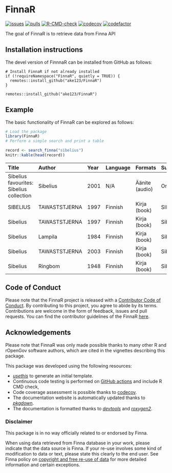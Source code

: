 # FinnaR

[![issues](https://img.shields.io/github/issues/ake123/FinnaR)](https://github.com/ake123/FinnaR/issues)
[![pulls](https://img.shields.io/github/issues-pr/ake123/FinnaR)](https://github.com/ake123/FinnaR/pulls)
[![R-CMD-check](https://github.com/ake123/FinnaR/workflows/rworkflows/badge.svg)](https://github.com/ake123/FinnaR/actions)
[![codecov](https://codecov.io/gh/ake123/FinnaR/branch/devel/graph/badge.svg)](https://app.codecov.io/gh/ake123/FinnaR?branch=devel)
[![codefactor](https://www.codefactor.io/repository/github/ake123/FinnaR/badge)](https://www.codefactor.io/repository/github/ake123/FinnaR)

The goal of FinnaR is to retrieve data from Finna API 

## Installation instructions
The devel version of FinnnaR can be installed from GitHub as follows:

```
# Install FinnaR if not already installed
if (!requireNamespace("FinnaR", quietly = TRUE)) {
  remotes::install_github("ake123/FinnaR")
}
```

```
remotes::install_github("ake123/FinnaR")
```

## Example
The basic functionality of FinnaR can be explored as follows:

``` r
# Load the package
library(FinnaR)
# Perform a simple search and print a table

record <- search_finna("sibelius")
knitr::kable(head(record))
```
| Title                                                                                        | Author           | Year | Language | Formats           | Subjects          | Library             | Series |
|:---------------------------------------------------------------------------------------------|:-----------------|:-----|:---------|:------------------|:------------------|:--------------------|:-------|
| Sibelius favourites: Sibelius collection                                                     | Sibelius         | 2001 | N/A      | Äänite (audio)    | Orkesterimusiikki  | Lapin               | N/A    |
| SIBELIUS                                                                                     | TAWASTSTJERNA    | 1997 | Finnish  | Kirja (book)      | SIBELIUS           | Anders Chydenius    | N/A    |
| Sibelius                                                                                     | TAWASTSTJERNA    | 1997 | Finnish  | Kirja (book)      | Sibelius           | Anders Chydenius    | N/A    |
| Sibelius                                                                                     | Lampila          | 1984 | Finnish  | Kirja (book)      | Sibelius           | Helka-arkisto       | N/A    |
| Sibelius                                                                                     | TAWASTSTJERNA    | 2003 | Finnish  | Kirja (book)      | Sibelius           | Kansalliskirjasto   | N/A    |
| Sibelius                                                                                     | Ringbom          | 1948 | Finnish  | Kirja (book)      | Sibelius           | Kirkes              | N/A    |



## Code of Conduct
Please note that the FinnaR project is released with a
[Contributor Code of Conduct](Link).
By contributing to this project, you agree to abide by its terms. Contributions
are welcome in the form of feedback, issues and pull requests. You can find the
contributor guidelines of the FinnaR
[here]().

## Acknowledgements
Please note that FinnaR was only made possible thanks to many other R and
rOpenGov software authors, which are cited in the vignettes describing
this package.

This package was developed using the following resources:

- [_usethis_](https://cran.r-project.org/web/packages/usethis/) to generate an
  initial template.
- Continuous code testing is performed on
  [GitHub actions](https://github.com/features/actions) and include R CMD check,
- Code coverage assessment is possible thanks to
  [codecov](https://app.codecov.io/gh/).
- The documentation website is automatically updated thanks to
  [_pkgdown_](https://cran.r-project.org/web/packages/pkgdown/).
- The documentation is formatted thanks to
  [_devtools_](https://cran.r-project.org/web/packages/devtools/) and
  [_roxygen2_](https://cran.r-project.org/web/packages/roxygen2/).

### Disclaimer

This package is in no way officially related to or endorsed by Finna.

When using data retrieved from Finna database in your work, please
indicate that the data source is Finna. If your re-use involves some
kind of modification to data or text, please state this clearly to the
end user. See Finna policy on [copyright and free re-use of
data](https://www.finna.fi/Content/terms?lng=en-gb) for more
detailed information and certain exceptions.
